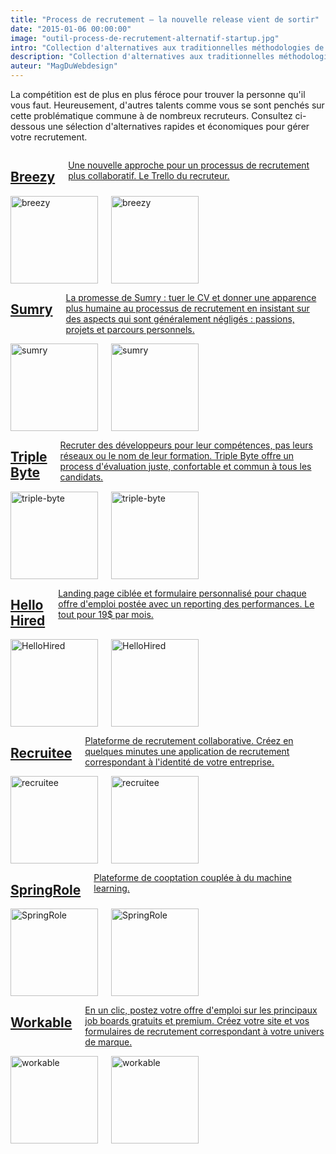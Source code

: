 ```yaml
---
title: "Process de recrutement – la nouvelle release vient de sortir"
date: "2015-01-06 00:00:00"
image: "outil-process-de-recrutement-alternatif-startup.jpg"
intro: "Collection d'alternatives aux traditionnelles méthodologies de recrutement."
description: "Collection d'alternatives aux traditionnelles méthodologies de recrutement"
auteur: "MagDuWebdesign"
---
```

La compétition est de plus en plus féroce pour trouver la personne qu'il vous faut. Heureusement, d'autres talents comme vous se sont penchés sur cette problématique commune à de nombreux recruteurs. Consultez ci-dessous une sélection d'alternatives rapides et économiques pour gérer votre recrutement.

<div class="section-carte-index-panel">
  <a href="https://breezy.hr/?ref=magazineduwebdesign" title="breezy" target="_blank" rel="nofollow">
    <article class="carte-article-secondaire">
      <div class="row collapse">
        <div class="small-9 columns">
          <h1 class="carte-article-secondaire-post-title">Breezy</h1>
          <p>Une nouvelle approche pour un processus de recrutement plus collaboratif. Le Trello du recruteur.</p>
        </div>
        <div class="small-3 columns">
          <img class="right" data-interchange="[https://s3-eu-west-1.amazonaws.com/mdw-images/xsmall/breezy.png, (default)],
          [https://s3-eu-west-1.amazonaws.com/mdw-images/xsmall/breezy.png, (small)],
          [https://s3-eu-west-1.amazonaws.com/mdw-images/lsmall/breezy.png, (smallretina)],
          [https://s3-eu-west-1.amazonaws.com/mdw-images/xsmall/breezy.png, (medium)],
          [https://s3-eu-west-1.amazonaws.com/mdw-images/lsmall/breezy.png, (mediumretina)],
          [https://s3-eu-west-1.amazonaws.com/mdw-images/xsmall/breezy.png, (large)],
          [https://s3-eu-west-1.amazonaws.com/mdw-images/lsmall/breezy.png, (largeretina)]" alt="breezy" width="140" height="auto">
          <noscript><img class="right" src="https://s3-eu-west-1.amazonaws.com/mdw-images/xsmall/breezy.png" alt="breezy" width="140" height="auto" /></noscript>
        </div>
      </div>
    </article>
  </a>

  <a href="https://sumry.me/?ref=magazineduwebdesign" title="sumry" target="_blank" rel="nofollow">
    <article class="carte-article-secondaire">
      <div class="row collapse">
        <div class="small-9 columns">
          <h1 class="carte-article-secondaire-post-title">Sumry</h1>
          <p>La promesse de Sumry : tuer le CV et donner une apparence plus humaine au processus de recrutement en insistant sur des aspects qui sont généralement négligés : passions, projets et parcours personnels.</p>
        </div>
        <div class="small-3 columns">
          <img class="right" data-interchange="[https://s3-eu-west-1.amazonaws.com/mdw-images/xsmall/sumry.PNG, (default)],
          [https://s3-eu-west-1.amazonaws.com/mdw-images/xsmall/sumry.PNG, (small)],
          [https://s3-eu-west-1.amazonaws.com/mdw-images/lsmall/sumry.PNG, (smallretina)],
          [https://s3-eu-west-1.amazonaws.com/mdw-images/xsmall/sumry.PNG, (medium)],
          [https://s3-eu-west-1.amazonaws.com/mdw-images/lsmall/sumry.PNG, (mediumretina)],
          [https://s3-eu-west-1.amazonaws.com/mdw-images/xsmall/sumry.PNG, (large)],
          [https://s3-eu-west-1.amazonaws.com/mdw-images/lsmall/sumry.PNG, (largeretina)]" alt="sumry" width="140" height="auto">
          <noscript><img class="right" src="https://s3-eu-west-1.amazonaws.com/mdw-images/xsmall/sumry.PNG" alt="sumry" width="140" height="auto" /></noscript>
        </div>
      </div>
    </article>
  </a>

  <a href="https://triplebyte.com/?ref=magazineduwebdesign" title="triple-byte" target="_blank" rel="nofollow">
    <article class="carte-article-secondaire">
      <div class="row collapse">
        <div class="small-9 columns">
          <h1 class="carte-article-secondaire-post-title">Triple Byte</h1>
          <p>Recruter des développeurs pour leur compétences, pas leurs réseaux ou le nom de leur formation. Triple Byte offre un process d'évaluation juste, confortable et commun à tous les candidats.</p>
        </div>
        <div class="small-3 columns">
          <img class="right" data-interchange="[https://s3-eu-west-1.amazonaws.com/mdw-images/xsmall/triple-byte.png, (default)],
          [https://s3-eu-west-1.amazonaws.com/mdw-images/xsmall/triple-byte.png, (small)],
          [https://s3-eu-west-1.amazonaws.com/mdw-images/lsmall/triple-byte.png, (smallretina)],
          [https://s3-eu-west-1.amazonaws.com/mdw-images/xsmall/triple-byte.png, (medium)],
          [https://s3-eu-west-1.amazonaws.com/mdw-images/lsmall/triple-byte.png, (mediumretina)],
          [https://s3-eu-west-1.amazonaws.com/mdw-images/xsmall/triple-byte.png, (large)],
          [https://s3-eu-west-1.amazonaws.com/mdw-images/lsmall/triple-byte.png, (largeretina)]" alt="triple-byte" width="140" height="auto">
          <noscript><img class="right" src="https://s3-eu-west-1.amazonaws.com/mdw-images/xsmall/triple-byte.png" alt="triple-byte" width="140" height="auto" /></noscript>
        </div>
      </div>
    </article>
  </a>

  <a href="https://www.hellohired.com/?ref=magazineduwebdesign" title="HelloHired" target="_blank" rel="nofollow">
    <article class="carte-article-secondaire">
      <div class="row collapse">
        <div class="small-9 columns">
          <h1 class="carte-article-secondaire-post-title">Hello Hired</h1>
          <p>Landing page ciblée et formulaire personnalisé pour chaque offre d'emploi postée avec un reporting des performances. Le tout pour 19$ par mois.</p>
        </div>
        <div class="small-3 columns">
          <img class="right" data-interchange="[https://s3-eu-west-1.amazonaws.com/mdw-images/xsmall/hello-hired.png, (default)],
          [https://s3-eu-west-1.amazonaws.com/mdw-images/xsmall/hello-hired.png, (small)],
          [https://s3-eu-west-1.amazonaws.com/mdw-images/lsmall/hello-hired.png, (smallretina)],
          [https://s3-eu-west-1.amazonaws.com/mdw-images/xsmall/hello-hired.png, (medium)],
          [https://s3-eu-west-1.amazonaws.com/mdw-images/lsmall/hello-hired.png, (mediumretina)],
          [https://s3-eu-west-1.amazonaws.com/mdw-images/xsmall/hello-hired.png, (large)],
          [https://s3-eu-west-1.amazonaws.com/mdw-images/lsmall/hello-hired.png, (largeretina)]" alt="HelloHired" width="140" height="auto">
          <noscript><img class="right" src="https://s3-eu-west-1.amazonaws.com/mdw-images/xsmall/hello-hired.png" alt="HelloHired" width="140" height="auto" /></noscript>
        </div>
      </div>
    </article>
  </a>

  <a href="https://recruitee.com/?ref=magazineduwebdesign" title="recruitee" target="_blank" rel="nofollow">
    <article class="carte-article-secondaire">
      <div class="row collapse">
        <div class="small-9 columns">
          <h1 class="carte-article-secondaire-post-title">Recruitee</h1>
          <p>Plateforme de recrutement collaborative. Créez en quelques minutes une application de recrutement correspondant à l'identité de votre entreprise.</p>
        </div>
        <div class="small-3 columns">
          <img class="right" data-interchange="[https://s3-eu-west-1.amazonaws.com/mdw-images/xsmall/recruitee.png, (default)],
          [https://s3-eu-west-1.amazonaws.com/mdw-images/xsmall/recruitee.png, (small)],
          [https://s3-eu-west-1.amazonaws.com/mdw-images/lsmall/recruitee.png, (smallretina)],
          [https://s3-eu-west-1.amazonaws.com/mdw-images/xsmall/recruitee.png, (medium)],
          [https://s3-eu-west-1.amazonaws.com/mdw-images/lsmall/recruitee.png, (mediumretina)],
          [https://s3-eu-west-1.amazonaws.com/mdw-images/xsmall/recruitee.png, (large)],
          [https://s3-eu-west-1.amazonaws.com/mdw-images/lsmall/recruitee.png, (largeretina)]" alt="recruitee" width="140" height="auto">
          <noscript><img class="right" src="https://s3-eu-west-1.amazonaws.com/mdw-images/xsmall/recruitee.png" alt="recruitee" width="140" height="auto" /></noscript>
        </div>
      </div>
    </article>
  </a>

  <a href="https://springrole.com/?ref=magazineduwebdesign" title="SpringRole" target="_blank" rel="nofollow">
    <article class="carte-article-secondaire">
      <div class="row collapse">
        <div class="small-9 columns">
          <h1 class="carte-article-secondaire-post-title">SpringRole</h1>
          <p>Plateforme de cooptation couplée à du machine learning.</p>
        </div>
        <div class="small-3 columns">
          <img class="right" data-interchange="[https://s3-eu-west-1.amazonaws.com/mdw-images/xsmall/spring-role.jpg, (default)],
          [https://s3-eu-west-1.amazonaws.com/mdw-images/xsmall/spring-role.jpg, (small)],
          [https://s3-eu-west-1.amazonaws.com/mdw-images/lsmall/spring-role.jpg, (smallretina)],
          [https://s3-eu-west-1.amazonaws.com/mdw-images/xsmall/spring-role.jpg, (medium)],
          [https://s3-eu-west-1.amazonaws.com/mdw-images/lsmall/spring-role.jpg, (mediumretina)],
          [https://s3-eu-west-1.amazonaws.com/mdw-images/xsmall/spring-role.jpg, (large)],
          [https://s3-eu-west-1.amazonaws.com/mdw-images/lsmall/spring-role.jpg, (largeretina)]" alt="SpringRole" width="140" height="auto">
          <noscript><img class="right" src="https://s3-eu-west-1.amazonaws.com/mdw-images/xsmall/spring-role.jpg" alt="SpringRole" width="140" height="auto" /></noscript>
        </div>
      </div>
    </article>
  </a>

  <a href="http://www.workable.com/?ref=magazineduwebdesign" title="workable" target="_blank" rel="nofollow">
    <article class="carte-article-secondaire">
      <div class="row collapse">
        <div class="small-9 columns">
          <h1 class="carte-article-secondaire-post-title">Workable</h1>
          <p>En un clic, postez votre offre d'emploi sur les principaux job boards gratuits et premium. Créez votre site et vos formulaires de recrutement correspondant à votre univers de marque.</p>
        </div>
        <div class="small-3 columns">
          <img class="right" data-interchange="[https://s3-eu-west-1.amazonaws.com/mdw-images/xsmall/workable.png, (default)],
          [https://s3-eu-west-1.amazonaws.com/mdw-images/xsmall/workable.png, (small)],
          [https://s3-eu-west-1.amazonaws.com/mdw-images/lsmall/workable.png, (smallretina)],
          [https://s3-eu-west-1.amazonaws.com/mdw-images/xsmall/workable.png, (medium)],
          [https://s3-eu-west-1.amazonaws.com/mdw-images/lsmall/workable.png, (mediumretina)],
          [https://s3-eu-west-1.amazonaws.com/mdw-images/xsmall/workable.png, (large)],
          [https://s3-eu-west-1.amazonaws.com/mdw-images/lsmall/workable.png, (largeretina)]" alt="workable" width="140" height="auto">
          <noscript><img class="right" src="https://s3-eu-west-1.amazonaws.com/mdw-images/xsmall/workable.png" alt="workable" width="140" height="auto" /></noscript>
        </div>
      </div>
    </article>
  </a>
</div>
